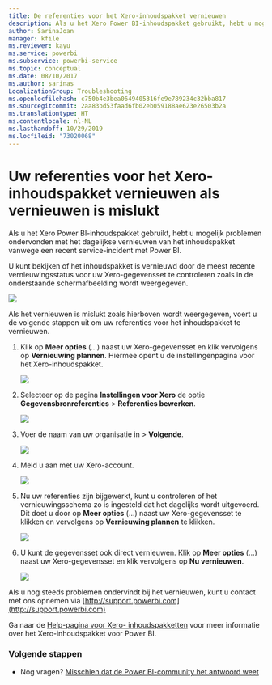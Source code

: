 ```yaml
---
title: De referenties voor het Xero-inhoudspakket vernieuwen
description: Als u het Xero Power BI-inhoudspakket gebruikt, hebt u mogelijk problemen ondervonden met het dagelijkse vernieuwen van het inhoudspakket vanwege een recent service-incident met Power BI.
author: SarinaJoan
manager: kfile
ms.reviewer: kayu
ms.service: powerbi
ms.subservice: powerbi-service
ms.topic: conceptual
ms.date: 08/10/2017
ms.author: sarinas
LocalizationGroup: Troubleshooting
ms.openlocfilehash: c750b4e3bea0649405316fe9e789234c32bba817
ms.sourcegitcommit: 2aa83bd53faad6fb02eb059188ae623e26503b2a
ms.translationtype: HT
ms.contentlocale: nl-NL
ms.lasthandoff: 10/29/2019
ms.locfileid: "73020068"
---
```

# <a name="how-to-refresh-your-xero-content-pack-credentials-if-refresh-failed"></a>Uw referenties voor het Xero-inhoudspakket vernieuwen als vernieuwen is mislukt
Als u het Xero Power BI-inhoudspakket gebruikt, hebt u mogelijk problemen ondervonden met het dagelijkse vernieuwen van het inhoudspakket vanwege een recent service-incident met Power BI.

U kunt bekijken of het inhoudspakket is vernieuwd door de meest recente vernieuwingsstatus voor uw Xero-gegevensset te controleren zoals in de onderstaande schermafbeelding wordt weergegeven.

![](media/service-refresh-xero-credentials/powerbi-xero-refresh-failed.png)

Als het vernieuwen is mislukt zoals hierboven wordt weergegeven, voert u de volgende stappen uit om uw referenties voor het inhoudspakket te vernieuwen.

1. Klik op **Meer opties** (...) naast uw Xero-gegevensset en klik vervolgens op **Vernieuwing plannen**. Hiermee opent u de instellingenpagina voor het Xero-inhoudspakket.
   
    ![](media/service-refresh-xero-credentials/powerbi-xero-schedule-refresh.png)
2. Selecteer op de pagina **Instellingen voor Xero** de optie **Gegevensbronreferenties** > **Referenties bewerken**.
   
    ![](media/service-refresh-xero-credentials/powerbi-xero-settings-page.png)
3. Voer de naam van uw organisatie in > **Volgende**.
   
    ![](media/service-refresh-xero-credentials/powerbi-xero-configure.png)
4. Meld u aan met uw Xero-account.
   
    ![](media/service-refresh-xero-credentials/powerbi-xero-welcome.png)
5. Nu uw referenties zijn bijgewerkt, kunt u controleren of het vernieuwingsschema zo is ingesteld dat het dagelijks wordt uitgevoerd. Dit doet u door op **Meer opties** (...) naast uw Xero-gegevensset te klikken en vervolgens op **Vernieuwing plannen** te klikken.
   
    ![](media/service-refresh-xero-credentials/powerbi-xero-refresh-schedule.png)
6. U kunt de gegevensset ook direct vernieuwen. Klik op **Meer opties** (...) naast uw Xero-gegevensset en klik vervolgens op **Nu vernieuwen**.
   
    ![](media/service-refresh-xero-credentials/powerbi-xero-refresh-now.png)

Als u nog steeds problemen ondervindt bij het vernieuwen, kunt u contact met ons opnemen via [http://support.powerbi.com](http://support.powerbi.com) 

Ga naar de [Help-pagina voor Xero- inhoudspakketten](service-connect-to-xero.md) voor meer informatie over het Xero-inhoudspakket voor Power BI.

### <a name="next-steps"></a>Volgende stappen
* Nog vragen? [Misschien dat de Power BI-community het antwoord weet](http://community.powerbi.com/)

